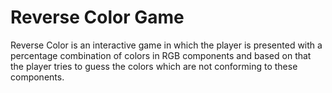 # Reverse Color Game

Reverse Color is an interactive game in which the player is presented with a percentage combination of colors in RGB components and based on that the player tries to guess the colors which are not conforming to these components.
